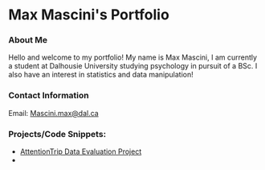 # Max Mascini's Portfolio

### About Me
Hello and welcome to my portfolio! 
My name is Max Mascini, I am currently a student at Dalhousie University studying psychology in pursuit of a BSc.
I also have an interest in statistics and data manipulation!

### Contact Information
Email: [Mascini.max@dal.ca](mailto:mascini.max@dal.ca)

### Projects/Code Snippets:
- [AttentionTrip Data Evaluation Project](https://github.com/Skr0ut/3131-3505-Data)
- 
